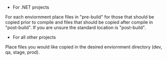 - For .NET projects

For each enviornment place files in "pre-build" for those that should be copied prior to compile and files that should be copied after compile in "post-build". If you are unsure the standard location is "post-build".

- For all other projects

Place files you would like copied in the desired enviornment directory (dev, qa, stage, prod).
